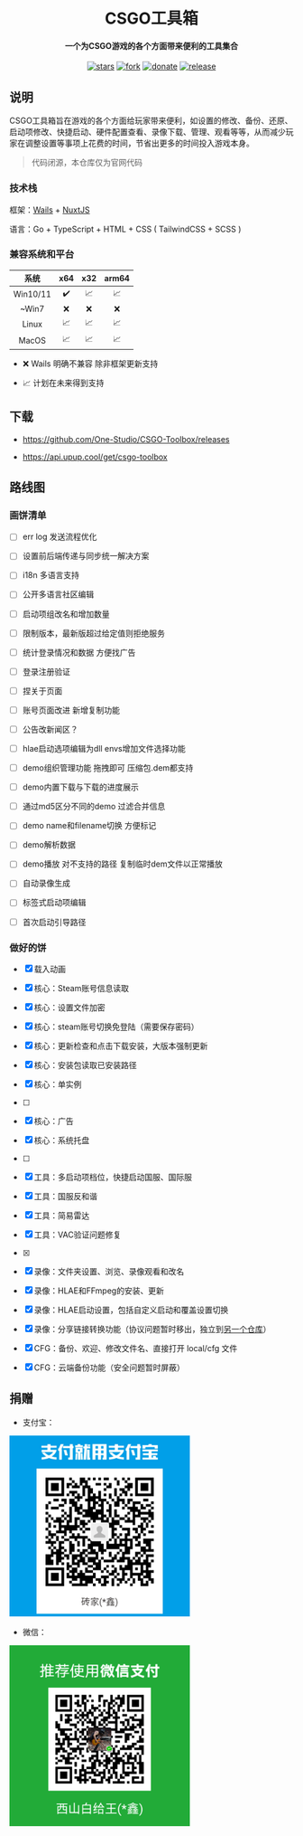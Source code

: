 <h1 align="center">CSGO工具箱</h1>

<h4 align="center">一个为CSGO游戏的各个方面带来便利的工具集合</h4>

<div align="center">

[![stars](https://img.shields.io/github/stars/One-Studio/CSGO-Toolbox.svg?style=flat&color=green)](https://github.com/One-Studio/CSGO-Toolbox)
[![fork](https://img.shields.io/github/forks/One-Studio/CSGO-Toolbox.svg?style=flat&color=critical)](https://github.com/One-Studio/CSGO-Toolbox)
[![donate](https://img.shields.io/badge/$-donate-ff69b4.svg?style=flat)](https://github.com/One-Studio/CSGO-Toolbox##捐赠)
[![release](https://img.shields.io/github/release/One-Studio/CSGO-Toolbox.svg?style=flat&color=blue)](https://github.com/One-Studio/CSGO-Toolbox/releases)

</div>

## 说明

CSGO工具箱旨在游戏的各个方面给玩家带来便利，如设置的修改、备份、还原、启动项修改、快捷启动、硬件配置查看、录像下载、管理、观看等等，从而减少玩家在调整设置等事项上花费的时间，节省出更多的时间投入游戏本身。

> 代码闭源，本仓库仅为官网代码

### 技术栈

框架：[Wails](https://wails.io/) + [NuxtJS](https://v3.nuxtjs.org/)

语言：Go + TypeScript + HTML + CSS ( TailwindCSS + SCSS )

### 兼容系统和平台

| 系统       | x64 | x32 | arm64 |
|:--------:|:---:|:---:|:-----:|
| Win10/11 | ✔️  | 📈  | 📈    |
| ~Win7    | ❌   | ❌   | ❌     |
| Linux    | 📈  | 📈  | 📈    |
| MacOS    | 📈  | 📈  | 📈    |

- ❌ Wails 明确不兼容 除非框架更新支持

- 📈 计划在未来得到支持

## 下载

- https://github.com/One-Studio/CSGO-Toolbox/releases

- https://api.upup.cool/get/csgo-toolbox

## 路线图

### 画饼清单

- [ ] err log 发送流程优化

- [ ] 设置前后端传递与同步统一解决方案

- [ ] i18n 多语言支持

- [ ] 公开多语言社区编辑

- [ ] 启动项组改名和增加数量

- [ ] 限制版本，最新版超过给定值则拒绝服务

- [ ] 统计登录情况和数据 方便找广告

- [ ] 登录注册验证

- [ ] 捏关于页面

- [ ] 账号页面改进 新增复制功能

- [ ] 公告改新闻区？

- [ ] hlae启动选项编辑为dll envs增加文件选择功能

- [ ] demo组织管理功能 拖拽即可 压缩包.dem都支持

- [ ] demo内置下载与下载的进度展示

- [ ] 通过md5区分不同的demo 过滤合并信息

- [ ] demo name和filename切换 方便标记

- [ ] demo解析数据

- [ ] demo播放 对不支持的路径 复制临时dem文件以正常播放

- [ ] 自动录像生成

- [ ] 标签式启动项编辑

- [ ] 首次启动引导路径

### 做好的饼

- [x] 载入动画

- [x] 核心：Steam账号信息读取

- [x] 核心：设置文件加密

- [x] 核心：steam账号切换免登陆（需要保存密码）

- [x] 核心：更新检查和点击下载安装，大版本强制更新

- [x] 核心：安装包读取已安装路径  

- [x] 核心：单实例

- [ ] 
- [x] 核心：广告

- [x] 核心：系统托盘

- [ ] 
- [x] 工具：多启动项档位，快捷启动国服、国际服

- [x] 工具：国服反和谐

- [x] 工具：简易雷达

- [x] 工具：VAC验证问题修复

- [x] 

- [x] 录像：文件夹设置、浏览、录像观看和改名

- [x] 录像：HLAE和FFmpeg的安装、更新

- [x] 录像：HLAE启动设置，包括自定义启动和覆盖设置切换

- [x] 录像：分享链接转换功能（协议问题暂时移出，独立到[另一个仓库](https://github.com/One-Studio/csgo-demo-downloader)）

- [x] CFG：备份、欢迎、修改文件名、直接打开 local/cfg 文件

- [x] CFG：云端备份功能（安全问题暂时屏蔽）

## 捐赠

- 支付宝：

<img src="./assets/img/支付宝.png" alt="Alipay" style="zoom: 80%;" />

- 微信：

<img src="./assets/img/微信.png" alt="Wechat" style="zoom:80%;" />
